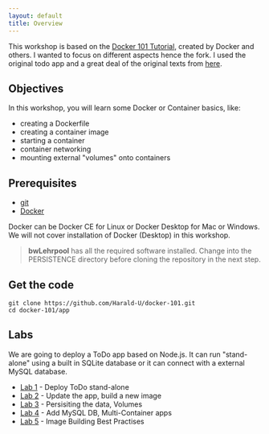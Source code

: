 ```yaml
---
layout: default
title: Overview
---
```


This workshop is based on the [Docker 101 Tutorial](https://www.docker.com/101-tutorial/), created by Docker and others. I wanted to focus on different aspects hence the fork. I used the original todo app and a great deal of the original texts from [here](https://github.com/docker/getting-started).

## Objectives

In this workshop, you will learn some Docker or Container basics, like:

* creating a Dockerfile
* creating a container image
* starting a container
* container networking
* mounting external "volumes" onto containers

## Prerequisites

* [git](https://git-scm.com/downloads)
* [Docker](https://docs.docker.com/desktop/)

Docker can be Docker CE for Linux or Docker Desktop for Mac or Windows. We will not cover installation of Docker (Desktop) in this workshop.  

> **bwLehrpool** has all the required software installed. Change into the PERSISTENCE directory before cloning the repository in the next step.

## Get the code

```
git clone https://github.com/Harald-U/docker-101.git
cd docker-101/app
```

## Labs

We are going to deploy a ToDo app based on Node.js. It can run "stand-alone" using a built in SQLite database or it can connect with a external MySQL database. 

- [Lab 1](workshop/lab1.md) - Deploy ToDo stand-alone
- [Lab 2](workshop/lab2.md) - Update the app, build a new image
- [Lab 3](workshop/lab3.md) - Persisiting the data, Volumes
- [Lab 4](workshop/lab4.md) - Add MySQL DB, Multi-Container apps
- [Lab 5](workshop/lab5.md) - Image Building Best Practises


